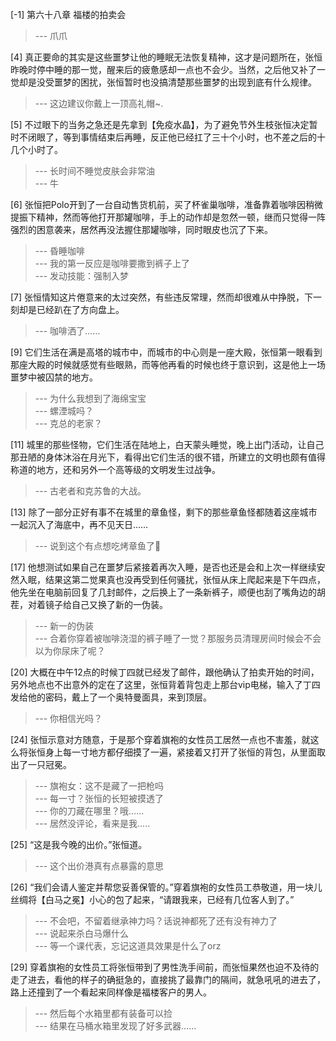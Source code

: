 
[-1] 第六十八章 福楼的拍卖会
>--- 爪爪<br>

[4] 真正要命的其实是这些噩梦让他的睡眠无法恢复精神，这才是问题所在，张恒昨晚时停中睡的那一觉，醒来后的疲惫感却一点也不会少。当然，之后他又补了一觉却是没受噩梦的困扰，张恒暂时也没搞清楚那些噩梦的出现到底有什么规律。
>--- 这边建议你戴上一顶高礼帽~.<br>

[5] 不过眼下的当务之急还是先拿到【免疫水晶】，为了避免节外生枝张恒决定暂时不闭眼了，等到事情结束后再睡，反正他已经扛了三十个小时，也不差之后的十几个小时了。
>--- 长时间不睡觉皮肤会非常油<br>
>--- 牛<br>

[6] 张恒把Polo开到了一台自动售货机前，买了杯雀巢咖啡，准备靠着咖啡因稍微提振下精神，然而等他打开那罐咖啡，手上的动作却是忽然一顿，继而只觉得一阵强烈的困意袭来，居然再没法握住那罐咖啡，同时眼皮也沉了下来。
>--- 昏睡咖啡<br>
>--- 我的第一反应是咖啡要撒到裤子上了<br>
>--- 发动技能：强制入梦<br>

[7] 张恒情知这片倦意来的太过突然，有些违反常理，然而却很难从中挣脱，下一刻却是已经趴在了方向盘上。
>--- 咖啡洒了……<br>

[9] 它们生活在满是高塔的城市中，而城市的中心则是一座大殿，张恒第一眼看到那座大殿的时候就感觉有些眼熟，而等他再看的时候也终于意识到，这是他上一场噩梦中被囚禁的地方。
>--- 为什么我想到了海绵宝宝<br>
>--- 螺湮城吗？<br>
>--- 克总的老家？<br>

[11] 城里的那些怪物，它们生活在陆地上，白天蒙头睡觉，晚上出门活动，让自己那丑陋的身体沐浴在月光下，看得出它们生活的很不错，所建立的文明也颇有值得称道的地方，还和另外一个高等级的文明发生过战争。
>--- 古老者和克苏鲁的大战。<br>

[13] 除了一部分正好有事不在城里的章鱼怪，剩下的那些章鱼怪都随着这座城市一起沉入了海底中，再不见天日……
>--- 说到这个有点想吃烤章鱼了🐙<br>

[17] 他想测试如果自己在噩梦后紧接着再次入睡，是否也还是会和上次一样继续安然入眠，结果这第二觉果真也没再受到任何骚扰，张恒从床上爬起来是下午四点，他先坐在电脑前回复了几封邮件，之后换上了一条新裤子，顺便也刮了嘴角边的胡茬，对着镜子给自己又换了新的一伪装。
>--- 新一的伪装<br>
>--- 合着你穿着被咖啡浇湿的裤子睡了一觉？那服务员清理房间时候会不会以为你尿床了呢？<br>

[20] 大概在中午12点的时候丁四就已经发了邮件，跟他确认了拍卖开始的时间，另外地点也不出意外的定在了这里，张恒背着背包走上那台vip电梯，输入了丁四发给他的密码，戴上了一个奥特曼面具，来到顶层。
>--- 你相信光吗？<br>

[24] 张恒示意对方随意，于是那个穿着旗袍的女性员工居然一点也不害羞，就这么将张恒身上每一寸地方都仔细摸了一遍，紧接着又打开了张恒的背包，从里面取出了一只冠冕。
>--- 旗袍女：这不是藏了一把枪吗<br>
>--- 每一寸？张恒的长短被摸透了<br>
>--- 你的刀藏在哪里？哦……<br>
>--- 居然没评论，看来是我.....<br>

[25] “这是我今晚的出价。”张恒道。
>--- 这个出价港真有点暴露的意思<br>

[26] “我们会请人鉴定并帮您妥善保管的。”穿着旗袍的女性员工恭敬道，用一块儿丝绸将【白马之冕】小心的包了起来，“请跟我来，已经有几位客人到了。”
>--- 不会吧，不留着继承神力吗？话说神都死了还有没有神力了<br>
>--- 说起来杀白马爆什么<br>
>--- 等一个课代表，忘记这道具效果是什么了orz<br>

[29] 穿着旗袍的女性员工将张恒带到了男性洗手间前，而张恒果然也迫不及待的走了进去，看他的样子的确挺急的，直接挑了最靠门的隔间，就急吼吼的进去了，路上还撞到了一个看起来同样像是福楼客户的男人。
>--- 然后每个水箱里都有装备可以捡<br>
>--- 结果在马桶水箱里发现了好多武器……<br>
